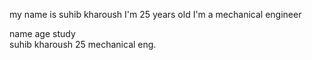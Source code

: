 my name is suhib kharoush
I'm 25 years old
I'm a mechanical engineer




name             age                study            
suhib kharoush    25                 mechanical eng.     